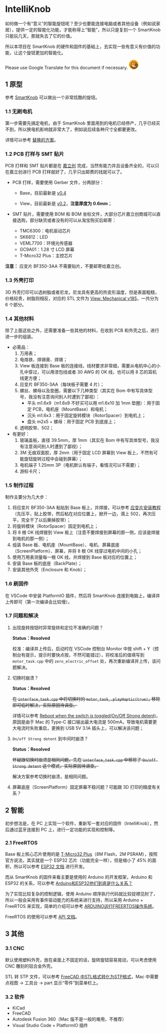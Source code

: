 # IntelliKnob

如何做一个有“意义”的智能旋钮呢？至少也要能连接电脑或者其他设备（例如说家居），提供一定的智能化功能，才能称得上“智能”，所以只是复刻一个 SmartKnob 只能玩几天，那就失去了它的价值。

所以本项目在 SmartKnob 的硬件和固件的基础上，去实现一些有意义有价值的功能，让这个旋钮更加的智能化。

Please use Google Translate for this document if necessary. <img src="Resources/doge.png" alt="cplusplus" height="30"/>

## 1 原型

参考 [SmartKnob](https://github.com/scottbez1/smartknob) 可以做出一个非常炫酷的旋钮。

### 1.1 无刷电机

第一步需要先搞定电机，由于 SmartKnob 里面用到的电机已经停产，几乎已经买不到，所以换电机影响就非常大了，例如说后续各种尺寸全都要更改。

详情可以参考 [替换的方案](https://github.com/scottbez1/smartknob/wiki/Motor-Status)。

### 1.2 PCB 打样与 SMT 贴片

PCB 打样和 SMT 贴片都是在 [嘉立创](https://www.jlc.com/) 完成，当然有能力并且设备齐全的，可以只在嘉立创进行 PCB 打样就好了，几乎只出邮费的钱就可以了。

* PCB 打样，需要使用 Gerber 文件，分两部分：      

  - Base，目前最新是 [v0.4](https://github.com/scottbez1/smartknob/releases/tag/releases%2Fview_base%2Fv0.4)

  - View，目前最新是 [v0.2](https://github.com/scottbez1/smartknob/releases/tag/releases%2Fview_screen%2Fv0.2)，**注意厚度为 0.6mm**；

* SMT 贴片，需要使用 BOM 和 BOM 坐标文件，大部分芯片嘉立创商城可以直接选购，部分缺货或者没有的可以从淘宝购买后邮寄：
  * TMC6300：电机驱动芯片
  * SK6812：LED
  * VEML7700：环境光传感器
  * GC9A01：1.28 寸 LCD 屏幕
  * T-Micro32 Plus：主控芯片

**注意：** 应变片 BF350-3AA 不需要贴片，不要邮寄给嘉立创。

### 1.3 外壳打印

3D 外壳打印可以选树脂或者尼龙，尼龙具有更高的热变形温度，但是表面粗糙，价格较贵，树脂则相反，对应的 STL 文件为 [View: Mechanical v185](https://github.com/scottbez1/smartknob/releases/tag/releases%2Fmechanical%2Fv185-dummy-tag)，一共分为 6 个部分。

### 1.4 其他材料

除了上面这些之外，还需要准备一些其他的材料，在收到 PCB 和外壳之后，进行进一步的组装。

* 必需品：
  1. 万用表；
  2. 电烙铁、焊锡膏、焊锡；
  3. View 板连接到 Base 板的连接线，线材要求非常细，需要从电机中心的小孔中穿过，可以用漆包线或者 30 AWG 的 OK 线，也可以用 8 芯的耳机线更方便；
  4. 应变片 BF350-3AA（每块板子需要 4 片）；
  5. 螺丝、螺母以及垫圈，需要以下几种类型（其实在 Bom 中有写具体型号，我没有注意询问别人时遭到了鄙视）：
     * 平头 m1.6x9（m1.6x9 不好买可以用 m1.6x10 加 1mm 垫圈）：用于固定 PCB，电机座（MountBase）和电机；
     * 沉头 m1.6x3：用于固定旋转模块（RotorSpacer）到电机上；
     * 盘头 m2x5 + 螺母：用于固定 PCB 到底座上；
  6. 透明胶带、502；
* 有更好：
  1. 玻璃盖板，直径 39.5mm，厚 1mm（其实在 Bom 中有写具体型号，我没有注意询问别人时遭到了鄙视）；
  2. 3M 无痕双面胶，厚 2mm（用于固定 LCD 屏幕到 View 板上，不然有可能旋钮旋转过程中会碰到屏幕）；
  3. 电机端子 1.25mm 3P（电机默认有端子，看情况可以不需要）；
  4. 游标卡尺；

### 1.5 制作过程

制作主要分为几大步：

1. 将应变片 BF350-3AA 粘贴到 Base 板上，并焊接，可以参考 [应变片安装教程](https://www.bilibili.com/video/BV1b64y1S7At)（先压平，贴上胶带，然后粘在对应位置上，掀开一边，滴上 502，再次压平，完全干了以后撕掉胶带）；
2. 将旋转模块（RotorSpacer）固定到电机上；
3. 将 8 根 OK 线焊接到 View 板上（注意不要焊接到屏幕的那一侧，应该是焊接到电机的那一侧）；
4. 组装 Base 板、电机座（MountBase）、电机、屏幕底座（ScreenPlatform）、屏幕，并将 8 根 OK 线穿过电机中间的小孔；
5. 使用万用表测量每一根 OK 线，并焊接到 Base 板对应的位置上；
6. 安装 Base 板的底座（BackPlate）；
7. 安装其他外壳（Enclosure 和 Knob）；

### 1.6 刷固件

在 VSCode 中安装 PlatformIO 插件，然后将 SmartKnob 连接到电脑上，编译并上传即可（第一次编译会比较慢）。

### 1.7 问题和解决

1. 出现旋转按钮时异常旋转和定位不准确的问题？

   **Status：Resolved**

   校准：编译并上传后，启动时在 VSCode 控制台 Monitor 中按 shift + Y（控制台有提示，提示时要快点按，不然可能错过），将校准后的值填写到 `motor_task.cpp` 中的 `zero_electric_offset` 处，再次重新编译并上传，该问题解决。

2. 切换时崩溃？

   **Status：Resolved**

   ~~在 `interface_task.cpp` 中将切换时的 `motor_task_.playHaptic(true);` 移除即可临时解决，实际原因待调查。~~

   详情可以参考 [Reboot when the switch is toggled(On/Off Strong detent)](https://github.com/scottbez1/smartknob/issues/88)，原因是由于 Mac 的 Type-C 接口输出最大电流是 500mA，导致电机需要更大电流时失败重启，更换到 USB 5V 3.1A 插头上，可以解决该问题；

3. `On/off Strong detent` 到中间时崩溃？

   **Status：Resolved**

   ~~怀疑跟切换时崩溃是相同问题，先在 `interface_task.cpp` 中移除了 `On/off Strong detent` 这个模式，实际原因待调查。~~

   解决方案参考切换时崩溃，是相同问题。

4. 屏幕底座（ScreenPlatform）固定屏幕不稳问题？可能跟 3D 打印的精度有关系？

## 2 智能

初步想法是，在 PC 上实现一个软件，重新写一套对应的固件（IntelliKnob），然后通过蓝牙连接到 PC 上，进行一定功能的实现和控制等。

### 2.1 FreeRTOS

Base 板上核心芯片使用的是 [T-Micro32 Plus](http://www.lilygo.cn/prod_view.aspx?TypeId=50063&Id=1091)（8M Flash，2M PSRAM），按照官方说法，其实就是一个 ESP32 芯片（功能完全一样），但是缩小了 45% 的面积，所以可以参考 [ESP32 文档](https://docs.espressif.com/projects/esp-idf/zh_CN/latest/esp32/get-started/index.html) 进行开发。

而从 SmartKnob 的固件来看主要是使用的 Arduino 的开发框架，Arduino 和 ESP32 的关系，可以参考 [Arduino和ESP32他们到底是什么关系？](https://www.zhihu.com/question/458853667)

为了实现比较复杂的控制逻辑，使用 Arduino 顺序执行代码就比较捉襟见肘了，所以一般会采用有事件驱动能力的系统来进行支持，所以采用 Arduino + FreeRTOS 来实现，简单的介绍可以参考 [ARDUINO运行FREERTOS操作系统](https://www.freesion.com/article/9729559065/)。

FreeRTOS 的使用可以参考 [API 文档](https://www.freertos.org/a00106.html)。

## 3 其他

### 3.1 CNC

默认使用塑料外壳，放在桌面上不固定的话，旋转旋钮容易晃动，可以考虑使用 CNC 雕刻的铝合金外壳。

STL 转 STP 文件，可以参考 [FreeCAD 中STL格式转化为STP格式](https://www.bilibili.com/video/BV11v411q766/?vd_source=fd5720629e67b12f90593a5a072198bf)，Mac 中需要点视图 -> 工具台 -> part 显示“零件”到菜单栏上。

### 3.2 软件

* KiCad
* FreeCAD
* Autodesk Fusion 360（Mac 版不是一般的难用，不推荐）
* Visual Studio Code + PlatformIO 插件

